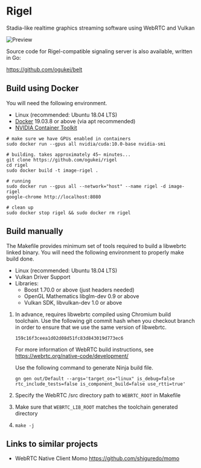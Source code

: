 # Rigel

Stadia-like realtime graphics streaming software using WebRTC and Vulkan

![Preview](https://user-images.githubusercontent.com/25946200/59385662-d25ae700-8d9f-11e9-9fa6-43368472e115.png)

Source code for Rigel-compatible signaling server is also available, written in Go:

https://github.com/ogukei/belt

## Build using Docker
You will need the following environment.

- Linux (recommended: Ubuntu 18.04 LTS)
- [Docker](https://docs.docker.com/engine/install/ubuntu/#install-using-the-repository) 19.03.8 or above (via apt recommended)
- [NVIDIA Container Toolkit](https://github.com/NVIDIA/nvidia-docker)

```
# make sure we have GPUs enabled in containers 
sudo docker run --gpus all nvidia/cuda:10.0-base nvidia-smi

# building. takes approximately 45~ minutes...
git clone https://github.com/ogukei/rigel
cd rigel
sudo docker build -t image-rigel .

# running
sudo docker run --gpus all --network="host" --name rigel -d image-rigel
google-chrome http://localhost:8080

# clean up
sudo docker stop rigel && sudo docker rm rigel
```


## Build manually

The Makefile provides minimum set of tools required to
build a libwebrtc linked binary. You will need the following environment
to properly make build done.

- Linux (recommended: Ubuntu 18.04 LTS)
- Vulkan Driver Support
- Libraries:
    - Boost 1.70.0 or above (just headers needed)
    - OpenGL Mathematics libglm-dev 0.9 or above
    - Vulkan SDK, libvulkan-dev 1.0 or above

1. In advance, requires libwebrtc compiled using Chromium build toolchain.
  Use the following git commit hash when you checkout branch in order to
  ensure that we use the same version of libwebrtc.

    ```159c16f3ceea1d02d08d51fc83d843019d773ec6```

    For more information of WebRTC build instructions,
    see https://webrtc.org/native-code/development/

    Use the following command to generate Ninja build file.

    ```gn gen out/Default --args='target_os="linux" is_debug=false rtc_include_tests=false is_component_build=false use_rtti=true'```

2. Specify the WebRTC /src directory path to `WEBRTC_ROOT` in Makefile
3. Make sure that `WEBRTC_LIB_ROOT` matches the toolchain generated directory
4. `make -j`

## Links to similar projects

- WebRTC Native Client Momo
https://github.com/shiguredo/momo

